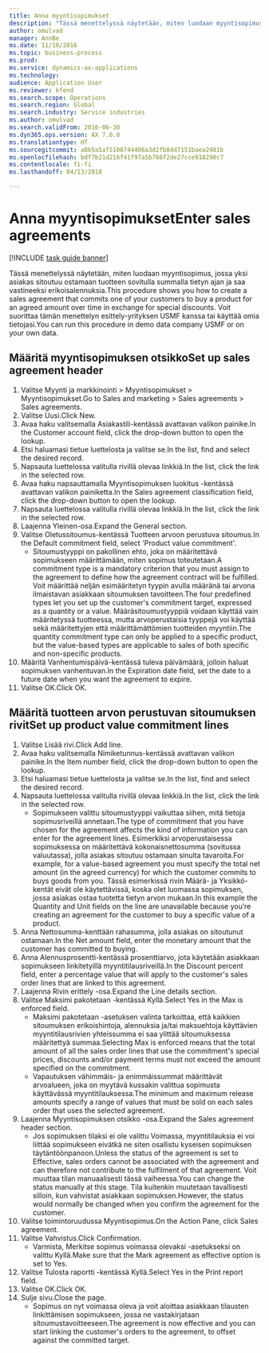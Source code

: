```yaml
--- 
title: Anna myyntisopimukset
description: "Tässä menettelyssä näytetään, miten luodaan myyntisopimus, jossa yksi asiakas sitoutuu ostamaan tuotteen sovitulla summalla tietyn ajan ja saa vastineeksi erikoisalennuksia."
author: omulvad
manager: AnnBe
ms.date: 11/10/2016
ms.topic: business-process
ms.prod: 
ms.service: dynamics-ax-applications
ms.technology: 
audience: Application User
ms.reviewer: kfend
ms.search.scope: Operations
ms.search.region: Global
ms.search.industry: Service industries
ms.author: omulvad
ms.search.validFrom: 2016-06-30
ms.dyn365.ops.version: AX 7.0.0
ms.translationtype: HT
ms.sourcegitcommit: a8b5a5af5108744406a3d2fb84d7151baea2481b
ms.openlocfilehash: bdf7b21d216f41f97a5b766f2de27cce918290c7
ms.contentlocale: fi-fi
ms.lasthandoff: 04/13/2018

---
```

# <a name="enter-sales-agreements"></a><span data-ttu-id="8b013-103">Anna myyntisopimukset</span><span class="sxs-lookup"><span data-stu-id="8b013-103">Enter sales agreements</span></span>

[!INCLUDE [task guide banner](../../includes/task-guide-banner.md)]

<span data-ttu-id="8b013-104">Tässä menettelyssä näytetään, miten luodaan myyntisopimus, jossa yksi asiakas sitoutuu ostamaan tuotteen sovitulla summalla tietyn ajan ja saa vastineeksi erikoisalennuksia.</span><span class="sxs-lookup"><span data-stu-id="8b013-104">This procedure shows you how to create a sales agreement that commits one of your customers to buy a product for an agreed amount over time in exchange for special discounts.</span></span> <span data-ttu-id="8b013-105">Voit suorittaa tämän menettelyn esittely-yrityksen USMF kanssa tai käyttää omia tietojasi.</span><span class="sxs-lookup"><span data-stu-id="8b013-105">You can run this procedure in demo data company USMF or on your own data.</span></span>


## <a name="set-up-sales-agreement-header"></a><span data-ttu-id="8b013-106">Määritä myyntisopimuksen otsikko</span><span class="sxs-lookup"><span data-stu-id="8b013-106">Set up sales agreement header</span></span>
1. <span data-ttu-id="8b013-107">Valitse Myynti ja markkinointi > Myyntisopimukset > Myyntisopimukset.</span><span class="sxs-lookup"><span data-stu-id="8b013-107">Go to Sales and marketing > Sales agreements > Sales agreements.</span></span>
2. <span data-ttu-id="8b013-108">Valitse Uusi.</span><span class="sxs-lookup"><span data-stu-id="8b013-108">Click New.</span></span>
3. <span data-ttu-id="8b013-109">Avaa haku valitsemalla Asiakastili-kentässä avattavan valikon painike.</span><span class="sxs-lookup"><span data-stu-id="8b013-109">In the Customer account field, click the drop-down button to open the lookup.</span></span>
4. <span data-ttu-id="8b013-110">Etsi haluamasi tietue luettelosta ja valitse se.</span><span class="sxs-lookup"><span data-stu-id="8b013-110">In the list, find and select the desired record.</span></span>
5. <span data-ttu-id="8b013-111">Napsauta luettelossa valitulla rivillä olevaa linkkiä.</span><span class="sxs-lookup"><span data-stu-id="8b013-111">In the list, click the link in the selected row.</span></span>
6. <span data-ttu-id="8b013-112">Avaa haku napsauttamalla Myyntisopimuksen luokitus -kentässä avattavan valikon painiketta.</span><span class="sxs-lookup"><span data-stu-id="8b013-112">In the Sales agreement classification field, click the drop-down button to open the lookup.</span></span>
7. <span data-ttu-id="8b013-113">Napsauta luettelossa valitulla rivillä olevaa linkkiä.</span><span class="sxs-lookup"><span data-stu-id="8b013-113">In the list, click the link in the selected row.</span></span>
8. <span data-ttu-id="8b013-114">Laajenna Yleinen-osa.</span><span class="sxs-lookup"><span data-stu-id="8b013-114">Expand the General section.</span></span>
9. <span data-ttu-id="8b013-115">Valitse Oletussitoumus-kentässä Tuotteen arvoon perustuva sitoumus.</span><span class="sxs-lookup"><span data-stu-id="8b013-115">In the Default commitment field, select 'Product value commitment'.</span></span>
    * <span data-ttu-id="8b013-116">Sitoumustyyppi on pakollinen ehto, joka on määritettävä sopimukseen määrittämään, miten sopimus toteutetaan.</span><span class="sxs-lookup"><span data-stu-id="8b013-116">A commitment type is a mandatory criterion that you must assign to the agreement to define how the agreement contract will be fulfilled.</span></span> <span data-ttu-id="8b013-117">Voit määrittää neljän esimääritetyn tyypin avulla määränä tai arvona ilmaistavan asiakkaan sitoumuksen tavoitteen.</span><span class="sxs-lookup"><span data-stu-id="8b013-117">The four predefined types let you set up the customer's commitment target, expressed as a quantity or a value.</span></span> <span data-ttu-id="8b013-118">Määräsitoumustyyppiä voidaan käyttää vain määritetyssä tuotteessa, mutta arvoperustaisia tyyppejä voi käyttää sekä määritettyjen että määrittämättömien tuotteiden myyntiin.</span><span class="sxs-lookup"><span data-stu-id="8b013-118">The quantity commitment type can only be applied to a specific product, but the value-based types are applicable to sales of both specific and non-specific products.</span></span>  
10. <span data-ttu-id="8b013-119">Määritä Vanhentumispäivä-kentässä tuleva päivämäärä, jolloin haluat sopimuksen vanhentuvan.</span><span class="sxs-lookup"><span data-stu-id="8b013-119">In the Expiration date field, set the date to a future date when you want the agreement to expire.</span></span>
11. <span data-ttu-id="8b013-120">Valitse OK.</span><span class="sxs-lookup"><span data-stu-id="8b013-120">Click OK.</span></span>

## <a name="set-up-product-value-commitment-lines"></a><span data-ttu-id="8b013-121">Määritä tuotteen arvon perustuvan sitoumuksen rivit</span><span class="sxs-lookup"><span data-stu-id="8b013-121">Set up product value commitment lines</span></span>
1. <span data-ttu-id="8b013-122">Valitse Lisää rivi.</span><span class="sxs-lookup"><span data-stu-id="8b013-122">Click Add line.</span></span>
2. <span data-ttu-id="8b013-123">Avaa haku valitsemalla Nimiketunnus-kentässä avattavan valikon painike.</span><span class="sxs-lookup"><span data-stu-id="8b013-123">In the Item number field, click the drop-down button to open the lookup.</span></span>
3. <span data-ttu-id="8b013-124">Etsi haluamasi tietue luettelosta ja valitse se.</span><span class="sxs-lookup"><span data-stu-id="8b013-124">In the list, find and select the desired record.</span></span>
4. <span data-ttu-id="8b013-125">Napsauta luettelossa valitulla rivillä olevaa linkkiä.</span><span class="sxs-lookup"><span data-stu-id="8b013-125">In the list, click the link in the selected row.</span></span>
    * <span data-ttu-id="8b013-126">Sopimukseen valittu sitoumustyyppi vaikuttaa siihen, mitä tietoja sopimusriveillä annetaan.</span><span class="sxs-lookup"><span data-stu-id="8b013-126">The type of commitment that you have chosen for the agreement affects the kind of information you can enter for the agreement lines.</span></span> <span data-ttu-id="8b013-127">Esimerkiksi arvoperustaisessa sopimuksessa on määritettävä kokonaisnettosumma (sovitussa valuutassa), jolla asiakas sitoutuu ostamaan sinulta tavaroita.</span><span class="sxs-lookup"><span data-stu-id="8b013-127">For example, for a value-based agreement you must specify the total net amount (in the agreed currency) for which the customer commits to buys goods from you.</span></span> <span data-ttu-id="8b013-128">Tässä esimerkissä rivin Määrä- ja Yksikkö-kentät eivät ole käytettävissä, koska olet luomassa sopimuksen, jossa asiakas ostaa tuotetta tietyn arvon mukaan.</span><span class="sxs-lookup"><span data-stu-id="8b013-128">In this example the Quantity and Unit fields on the line are unavailable because you’re creating an agreement for the customer to buy a specific value of a product.</span></span>   
5. <span data-ttu-id="8b013-129">Anna Nettosumma-kenttään rahasumma, jolla asiakas on sitoutunut ostamaan.</span><span class="sxs-lookup"><span data-stu-id="8b013-129">In the Net amount field, enter the monetary amount that the customer has committed to buying.</span></span>
6. <span data-ttu-id="8b013-130">Anna Alennusprosentti-kentässä prosenttiarvo, jota käytetään asiakkaan sopimukseen linkitetyillä myyntitilausriveillä.</span><span class="sxs-lookup"><span data-stu-id="8b013-130">In the Discount percent field, enter a percentage value that will apply to the customer's sales order lines that are linked to this agreement.</span></span>
7. <span data-ttu-id="8b013-131">Laajenna Rivin erittely -osa.</span><span class="sxs-lookup"><span data-stu-id="8b013-131">Expand the Line details section.</span></span>
8. <span data-ttu-id="8b013-132">Valitse Maksimi pakotetaan -kentässä Kyllä.</span><span class="sxs-lookup"><span data-stu-id="8b013-132">Select Yes in the Max is enforced field.</span></span>
    * <span data-ttu-id="8b013-133">Maksimi pakotetaan -asetuksen valinta tarkoittaa, että kaikkien sitoumuksen erikoishintoja, alennuksia ja/tai maksuehtoja käyttävien myyntitilausrivien yhteissumma ei saa ylittää sitoumuksessa määritettyä summaa.</span><span class="sxs-lookup"><span data-stu-id="8b013-133">Selecting Max is enforced means that the total amount of all the sales order lines that use the commitment's special prices, discounts and/or payment terms must not exceed the amount specified on the commitment.</span></span>  
    * <span data-ttu-id="8b013-134">Vapautuksen vähimmäis- ja enimmäissummat määrittävät arvoalueen, joka on myytävä kussakin valittua sopimusta käyttävässä myyntitilauksessa.</span><span class="sxs-lookup"><span data-stu-id="8b013-134">The minimum and maximum release amounts specify a range of values that must be sold on each sales order that uses the selected agreement.</span></span>   
9. <span data-ttu-id="8b013-135">Laajenna Myyntisopimuksen otsikko -osa.</span><span class="sxs-lookup"><span data-stu-id="8b013-135">Expand the Sales agreement header section.</span></span>
    * <span data-ttu-id="8b013-136">Jos sopimuksen tilaksi ei ole valittu Voimassa, myyntitilauksia ei voi liittää sopimukseen eivätkä ne siten osallistu kyseisen sopimuksen täytäntöönpanoon.</span><span class="sxs-lookup"><span data-stu-id="8b013-136">Unless the status of the agreement is set to Effective, sales orders cannot be associated with the agreement and can therefore not contribute to the fulfilment of that agreement.</span></span> <span data-ttu-id="8b013-137">Voit muuttaa tilan manuaalisesti tässä vaiheessa.</span><span class="sxs-lookup"><span data-stu-id="8b013-137">You can change the status manually at this stage.</span></span> <span data-ttu-id="8b013-138">Tila kuitenkin muutetaan tavallisesti silloin, kun vahvistat asiakkaan sopimuksen.</span><span class="sxs-lookup"><span data-stu-id="8b013-138">However, the status would normally be changed when you confirm the agreement for the customer.</span></span>  
10. <span data-ttu-id="8b013-139">Valitse toimintoruudussa Myyntisopimus.</span><span class="sxs-lookup"><span data-stu-id="8b013-139">On the Action Pane, click Sales agreement.</span></span>
11. <span data-ttu-id="8b013-140">Valitse Vahvistus.</span><span class="sxs-lookup"><span data-stu-id="8b013-140">Click Confirmation.</span></span>
    * <span data-ttu-id="8b013-141">Varmista, Merkitse sopimus voimassa olevaksi -asetukseksi on valittu Kyllä.</span><span class="sxs-lookup"><span data-stu-id="8b013-141">Make sure that the Mark agreement as effective option is set to Yes.</span></span>  
12. <span data-ttu-id="8b013-142">Valitse Tulosta raportti -kentässä Kyllä.</span><span class="sxs-lookup"><span data-stu-id="8b013-142">Select Yes in the Print report field.</span></span>
13. <span data-ttu-id="8b013-143">Valitse OK.</span><span class="sxs-lookup"><span data-stu-id="8b013-143">Click OK.</span></span>
14. <span data-ttu-id="8b013-144">Sulje sivu.</span><span class="sxs-lookup"><span data-stu-id="8b013-144">Close the page.</span></span>
    * <span data-ttu-id="8b013-145">Sopimus on nyt voimassa oleva ja voit aloittaa asiakkaan tilausten linkittämisen sopimukseen, jossa ne vastakirjataan sitoumustavoitteeseen.</span><span class="sxs-lookup"><span data-stu-id="8b013-145">The agreement is now effective and you can start linking the customer's orders to the agreement, to offset against the committed target.</span></span>  


